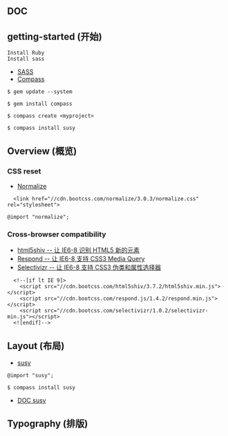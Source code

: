DOC
---

## getting-started (开始)

    Install Ruby
    Install sass
  
  * [SASS](http://sass-lang.com/)
  * [Compass](http://compass-style.org/)

  ```
  $ gem update --system

  $ gem install compass

  $ compass create <myproject>

  $ compass install susy

  ```

## Overview (概览)

### CSS reset


  * [Normalize](https://github.com/necolas/normalize.css/)

  ```
    <link href="//cdn.bootcss.com/normalize/3.0.3/normalize.css" rel="stylesheet">
  ```

  
  `@import "normalize";`
  
### Cross-browser compatibility

  * [html5shiv -- 让 IE6-8 识别 HTML5 新的元素](https://github.com/aFarkas/html5shiv/tree/master/dist)
  * [Respond -- 让 IE6-8 支持 CSS3 Media Query](https://github.com/scottjehl/Respond/tree/master/dest)
  * [Selectivizr -- 让 IE6-8 支持 CSS3 伪类和属性选择器](https://github.com/keithclark/selectivizr)

  ```
    <!--[if lt IE 9]>
      <script src="//cdn.bootcss.com/html5shiv/3.7.2/html5shiv.min.js"></script>
      <script src="//cdn.bootcss.com/respond.js/1.4.2/respond.min.js"></script>
      <script src="//cdn.bootcss.com/selectivizr/1.0.2/selectivizr-min.js"></script>
    <![endif]-->
  ```

## Layout (布局)
  
  * [susy](http://susy.oddbird.net/)

  `@import "susy";`


  ```
  $ compass install susy
  ```

  * [DOC susy](./doc/susy.md)


## Typography (排版)


